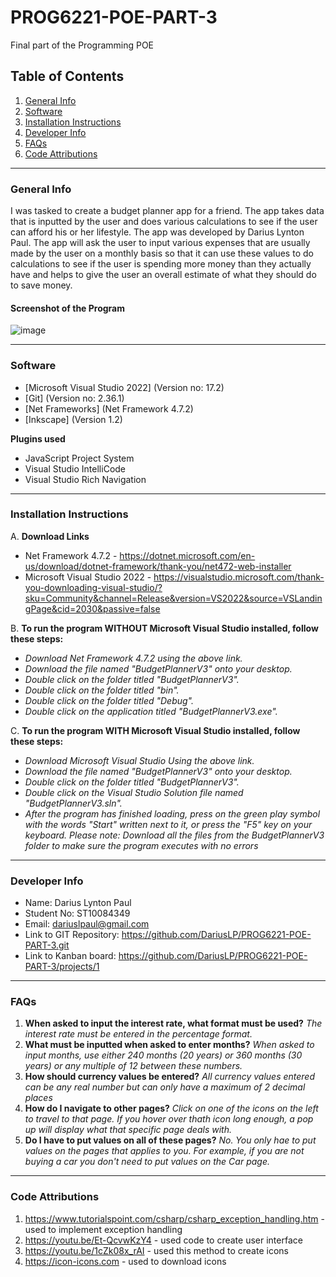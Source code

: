 # PROG6221-POE-PART-3
Final part of the Programming POE
## Table of Contents
1. [General Info](#general-info)
2. [Software](#software)
3. [Installation Instructions](#installation-instructions)
4. [Developer Info](#developer-info)
5. [FAQs](#faqs)
6. [Code Attributions](#code-attributions) 
***
### General Info
I was tasked to create a budget planner app for a friend. The app takes data that is inputted by the user and does various calculations to see if the user can afford his or her lifestyle. The app was developed by Darius Lynton Paul. The app will ask the user to input various expenses that are usually made by the user on a monthly basis so that it can use these values to do calculations to see if the user is spending more money than they actually have and helps to give the user an overall estimate of what they should do to save money.
#### Screenshot of the Program
![image](https://user-images.githubusercontent.com/104988211/176706267-6fab0456-14d3-4340-87eb-3c408654b7ca.png)
***
### Software
* [Microsoft Visual Studio 2022] (Version no: 17.2)
* [Git] (Version no: 2.36.1)
* [Net Frameworks] (Net Framework 4.7.2)
* [Inkscape] (Version 1.2)

**Plugins used**
* JavaScript Project System
* Visual Studio IntelliCode
* Visual Studio Rich Navigation
***
### Installation Instructions
A. **Download Links**
* Net Framework 4.7.2 - https://dotnet.microsoft.com/en-us/download/dotnet-framework/thank-you/net472-web-installer
* Microsoft Visual Studio 2022 - https://visualstudio.microsoft.com/thank-you-downloading-visual-studio/?sku=Community&channel=Release&version=VS2022&source=VSLandingPage&cid=2030&passive=false

B. **To run the program WITHOUT Microsoft Visual Studio installed, follow these steps:**
* _Download Net Framework 4.7.2 using the above link._
* _Download the file named "BudgetPlannerV3" onto your desktop._
* _Double click on the folder titled "BudgetPlannerV3"._
* _Double click on the folder titled "bin"._
* _Double click on the folder titled "Debug"._
* _Double click on the application titled "BudgetPlannerV3.exe"._

C. **To run the program WITH Microsoft Visual Studio installed, follow these steps:**
* _Download Microsoft Visual Studio Using the above link._
* _Download the file named "BudgetPlannerV3" onto your desktop._
* _Double click on the folder titled "BudgetPlannerV3"._
* _Double click on the Visual Studio Solution file named "BudgetPlannerV3.sln"._
* _After the program has finished loading, press on the green play symbol with the words "Start" written next to it, or press the "F5" key on your keyboard._
_Please note: Download all the files from the BudgetPlannerV3 folder to make sure the program executes with no errors_
***
### Developer Info
* Name: Darius Lynton Paul
* Student No: ST10084349
* Email: dariuslpaul@gmail.com
* Link to GIT Repository: https://github.com/DariusLP/PROG6221-POE-PART-3.git
* Link to Kanban board: https://github.com/DariusLP/PROG6221-POE-PART-3/projects/1
***
### FAQs
1. **When asked to input the interest rate, what format must be used?**
_The interest rate must be entered in the percentage format._
2. **What must be inputted when asked to enter months?**
_When asked to input months, use either 240 months (20 years) or 360 months (30 years) or any multiple of 12 between these numbers._
3. **How should currency values be entered?**
_All currency values entered can be any real number but can only have a maximum of 2 decimal places_
4. **How do I navigate to other pages?**
_Click on one of the icons on the left to travel to that page. If you hover over thath icon long enough, a pop up will display what that specific page deals with._
5. **Do I have to put values on all of these pages?**
_No. You only hae to put values on the pages that applies to you. For example, if you are not buying a car you don't need to put values on the Car page._
***
### Code Attributions
1. https://www.tutorialspoint.com/csharp/csharp_exception_handling.htm - used to implement exception handling
2. https://youtu.be/Et-QcvwKzY4 - used code to create user interface
3. https://youtu.be/1cZk08x_rAI - used this method to create icons 
4. https://icon-icons.com - used to download icons
